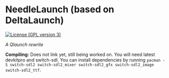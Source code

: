# NeedleLaunch (based on DeltaLaunch)
[![License (GPL version 3)](https://img.shields.io/badge/license-GNU%20GPL%20version%203-red.svg?style=flat-square)](http://opensource.org/licenses/GPL-3.0)

*A Qlaunch rewrite*


**Compiling:**
Does not link yet, still being worked on.
You will need latest devkitpro and switch-sdl. You can install dependencies by running `pacman -S switch-sdl2 switch-sdl2_mixer switch-sdl2_gfx switch-sdl2_image switch-sdl2_ttf`.
